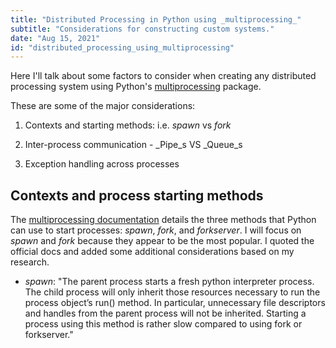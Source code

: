 ```yaml
---
title: "Distributed Processing in Python using _multiprocessing_"
subtitle: "Considerations for constructing custom systems."
date: "Aug 15, 2021"
id: "distributed_processing_using_multiprocessing"
---
```




Here I'll talk about some factors to consider when creating any distributed processing system using Python's [multiprocessing](https://docs.python.org/3/library/multiprocessing.html) package.


These are some of the major considerations:

1. Contexts and starting methods: i.e. _spawn_ vs _fork_

2. Inter-process communication - _Pipe_s VS _Queue_s

3. Exception handling across processes


## Contexts and process starting methods

The [multiprocessing documentation](https://docs.python.org/3/library/multiprocessing.html#contexts-and-start-methods) details the three methods that Python can use to start processes: _spawn_, _fork_, and _forkserver_. 
I will focus on _spawn_ and _fork_ because they appear to be the most popular. 
I quoted the official docs and added some additional considerations based on my research.

+ _spawn_: "The parent process starts a fresh python interpreter process. The child process will only inherit those resources necessary to run the process object’s run() method. In particular, unnecessary file descriptors and handles from the parent process will not be inherited. Starting a process using this method is rather slow compared to using fork or forkserver."




